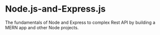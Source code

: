 # Node.js-and-Express.js
The fundamentals of Node and Express to complex Rest API by building a MERN app and other Node projects.
